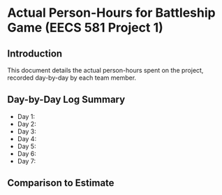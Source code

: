 # Actual Person-Hours for Battleship Game (EECS 581 Project 1)

## Introduction
This document details the actual person-hours spent on the project, recorded day-by-day by each team member.

## Day-by-Day Log Summary
- Day 1:
- Day 2:
- Day 3:
- Day 4:
- Day 5:
- Day 6:
- Day 7:

## Comparison to Estimate
